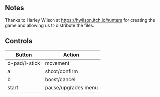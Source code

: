 
## Notes

Thanks to Harley Wilson at https://hwilson.itch.io/hunters for creating the game and allowing us to distribute the files.

## Controls

|Button| Action |
|--|--|
| d-pad/l-stick| movement |
| a| shoot/confirm |
| b| boost/cancel |
| start| pause/upgrades menu |